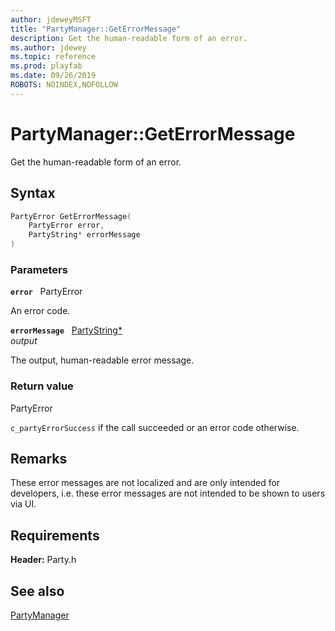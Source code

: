 ```yaml
---
author: jdeweyMSFT
title: "PartyManager::GetErrorMessage"
description: Get the human-readable form of an error.
ms.author: jdewey
ms.topic: reference
ms.prod: playfab
ms.date: 09/26/2019
ROBOTS: NOINDEX,NOFOLLOW
---
```


# PartyManager::GetErrorMessage  

Get the human-readable form of an error.  

## Syntax  
  
```cpp
PartyError GetErrorMessage(  
    PartyError error,  
    PartyString* errorMessage  
)  
```  
  
### Parameters  
  
**`error`** &nbsp; PartyError  
  
An error code.  
  
**`errorMessage`** &nbsp; [PartyString*](../../../typedefs.md)  
*output*  
  
The output, human-readable error message.  
  
  
### Return value  
PartyError
  
```c_partyErrorSuccess``` if the call succeeded or an error code otherwise.
  
## Remarks  
  
These error messages are not localized and are only intended for developers, i.e. these error messages are not intended to be shown to users via UI.
  
## Requirements  
  
**Header:** Party.h
  
## See also  
[PartyManager](../partymanager.md)  

  
  
